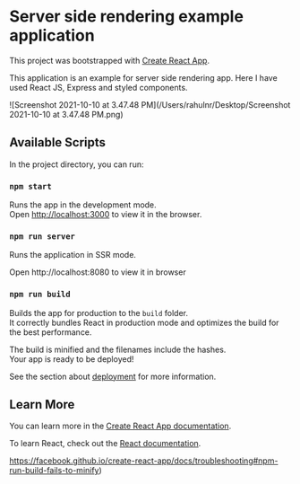 # Server side rendering example application

This project was bootstrapped with [Create React App](https://github.com/facebook/create-react-app).

This application is an example for server side rendering app. Here I have used React JS, Express and styled components.



![Screenshot 2021-10-10 at 3.47.48 PM](/Users/rahulnr/Desktop/Screenshot 2021-10-10 at 3.47.48 PM.png)



## Available Scripts

In the project directory, you can run:

### `npm start`

Runs the app in the development mode.\
Open [http://localhost:3000](http://localhost:3000) to view it in the browser.

### `npm run server`

Runs the application in SSR mode.

Open http://localhost:8080 to view it in browser

### `npm run build`

Builds the app for production to the `build` folder.\
It correctly bundles React in production mode and optimizes the build for the best performance.

The build is minified and the filenames include the hashes.\
Your app is ready to be deployed!

See the section about [deployment](https://facebook.github.io/create-react-app/docs/deployment) for more information.

## Learn More

You can learn more in the [Create React App documentation](https://facebook.github.io/create-react-app/docs/getting-started).

To learn React, check out the [React documentation](https://reactjs.org/).

https://facebook.github.io/create-react-app/docs/troubleshooting#npm-run-build-fails-to-minify)
